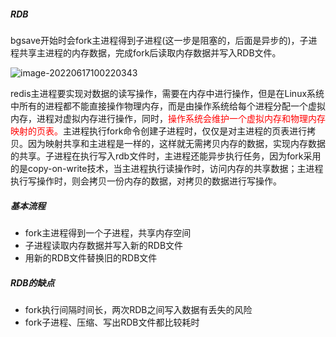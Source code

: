 ##### RDB

bgsave开始时会fork主进程得到子进程(这一步是阻塞的，后面是异步的)，子进程共享主进程的内存数据，完成fork后读取内存数据并写入RDB文件。



![image-20220617100220343](C:\Users\逐梦\AppData\Roaming\Typora\typora-user-images\image-20220617100220343.png)

redis主进程要实现对数据的读写操作，需要在内存中进行操作，但是在Linux系统中所有的进程都不能直接操作物理内存，而是由操作系统给每个进程分配一个虚拟内存，进程对虚拟内存进行操作，同时，<font color=red>操作系统会维护一个虚拟内存和物理内存映射的页表。</font>主进程执行fork命令创建子进程时，仅仅是对主进程的页表进行拷贝。因为映射共享和主进程是一样的，这样就无需拷贝内存的数据，实现内存数据的共享。子进程在执行写入rdb文件时，主进程还能异步执行任务，因为fork采用的是copy-on-write技术，当主进程执行读操作时，访问内存的共享数据；主进程执行写操作时，则会拷贝一份内存的数据，对拷贝的数据进行写操作。

##### 基本流程

- fork主进程得到一个子进程，共享内存空间
- 子进程读取内存数据并写入新的RDB文件
- 用新的RDB文件替换旧的RDB文件

##### RDB的缺点

- fork执行间隔时间长，两次RDB之间写入数据有丢失的风险
- fork子进程、压缩、写出RDB文件都比较耗时











